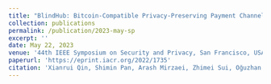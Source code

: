 ```yaml
---
title: "BlindHub: Bitcoin-Compatible Privacy-Preserving Payment Channel Hubs Supporting Variable Amounts."
collection: publications
permalink: /publication/2023-may-sp
excerpt: ''
date: May 22, 2023
venue: '44th IEEE Symposium on Security and Privacy, San Francisco, USA. May 22-25, 2023.'
paperurl: 'https://eprint.iacr.org/2022/1735'
citation: 'Xianrui Qin, Shimin Pan, Arash Mirzaei, Zhimei Sui, Oğuzhan Ersoy, Amin Sakzad, Muhammed F. Esgin, Joseph K. Liu, Jiangshan Yu, Tsz Hon Yuen: BlindHub: Bitcoin-Compatible Privacy-Preserving Payment Channel Hubs Supporting Variable Amounts. To appear in IEEE S&P 2023.'
---
```

